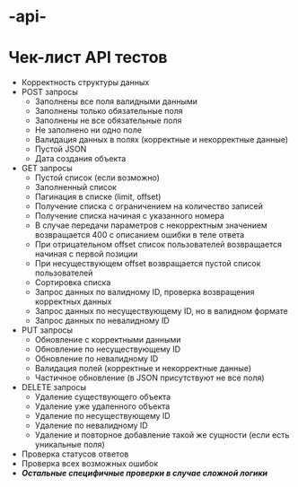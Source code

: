 # -api-
# Чек-лист API тестов
* Корректность структуры данных
* POST запросы
  * Заполнены все поля валидными данными
  * Заполнены только обязательные поля
  * Заполнены не все обязательные поля
  * Не заполнено ни одно поле
  * Валидация данных в полях (корректные и некорректные данные)
  * Пустой JSON
  * Дата создания объекта
* GET запросы
  * Пустой список (если возможно)
  * Заполненный список
  * Пагинация в списке (limit, offset)
  * Получение списка с ограничением на количество записей
  * Получение списка начиная с указанного номера
  * В случае передачи параметров с некорректным значением возвращается 400 с описанием ошибки в теле ответа
  * При отрицательном offset список пользователей возвращается начиная с первой позиции
  * При несуществующем offset возвращается пустой список пользователей
  * Сортировка списка
  * Запрос данных по валидному ID, проверка возвращения корректных данных
  * Запрос данных по несуществующему ID, но в валидном формате
  * Запрос данных по невалидному ID
* PUT запросы
  * Обновление с корректными данными
  * Обновление по несуществующему ID
  * Обновление по невалидному ID
  * Валидация полей (корректные и некорректные данные)
  * Частичное обновление (в JSON присутствуют не все поля) 
* DELETE запросы
  * Удаление существующего объекта
  * Удаление уже удаленного объекта
  * Удаление по несуществующему ID
  * Удаление по невалидному ID
  * Удаление и повторное добавление такой же сущности (если есть уникальные поля)
* Проверка статусов ответов
* Проверка всех возможных ошибок
* ***Остальные специфичные проверки в случае сложной логики***
